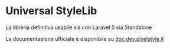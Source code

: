 # Universal StyleLib

La libreria definitiva usabile sia con Laravel 5 sia Standalone

La documentazione ufficiale è disponibile su [doc.dev.pixelstyle.it](http://doc.dev.pixelstyle.it)